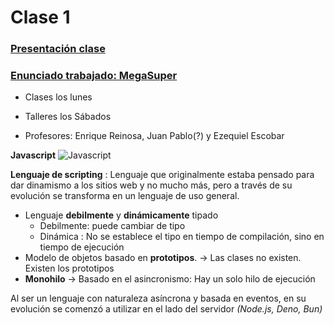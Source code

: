 # Clase 1
### [Presentación clase](https://drive.google.com/file/d/16e0Dathb8dyvLu0XOdSQ8NU6jUudjh__/view)

### [Enunciado trabajado: MegaSuper](https://docs.google.com/document/d/1ymC8HYAnxdVQ4hF-AtILktSxfUrcl5xzqM1J2NgA8KU/edit?tab=t.0)


* Clases los lunes
* Talleres los Sábados

* Profesores: Enrique Reinosa, Juan Pablo(?) y Ezequiel Escobar


**Javascript**
![Javascript](img/image.png)

**Lenguaje de scripting**  : Lenguaje que originalmente estaba pensado para dar dinamismo a los sitios web y no mucho más, pero a través de su evolución se transforma en un lenguaje de uso general.

* Lenguaje **debilmente** y **dinámicamente** tipado
    * Debilmente: puede cambiar de tipo
    * Dinámica : No se establece el tipo en tiempo de compilación, sino en tiempo de ejecución
* Modelo de objetos basado en **prototipos**. $\to$ Las clases no existen. Existen los prototipos
* **Monohilo** $\to$ Basado en el asincronismo: Hay un solo hilo de ejecución

Al ser un lenguaje con naturaleza asíncrona y basada en eventos, en su evolución se comenzó a utilizar en el lado del servidor *(Node.js, Deno, Bun)*